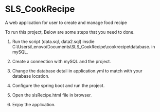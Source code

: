 # SLS_CookRecipe
A web application for user to create and manage food recipe

To run this project, Below are some steps that you need to done.

1. Run the script (data.sql, data2.sql) insdie C:\Users\Lenovo\Documents\SLS_CookRecipe\cookrecipe\database. in mySQL.

2. Create a connection with mySQL and the project.

3. Change the database detail in application.yml to match with your database location.

4. Configure the spring boot and run the project.

5. Open the slsRecipe.html file in browser.

6. Enjoy the application.

